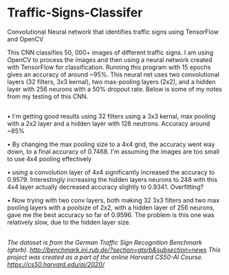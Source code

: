 # Traffic-Signs-Classifer

Convolutional Neural network that identifies traffic signs using TensorFlow and OpenCV

This CNN classifies 50, 000+ images of different traffic signs. I am using OpenCV to process the images and then using a neural network created with TensorFlow for classification. Running this program with 15 epochs gives an accuracy of around ~95%. This neural net uses two convolutional layers (32 filters, 3x3 kernal), two max-pooling layers (2x2), and a hidden layer with 256 neurons with a 50% dropout rate. Below is some of my notes from my testing of this CNN.  

## 

• I'm getting good results using  32 filters using a 3x3 kernal, max pooling with a 2x2 layer and  a  hidden layer with 128 neutrons. Accuracy around ~85%

• By changing the max pooling size to a 4x4 grid, the accuracy went way down, to a final accuracy of 0.7468. I'm assuming the images are too small to use 4x4 pooling effectively

• using a convolution layer of 4x4 significantly increased the accuracy to 0.9579. Interestingly increasing  the hidden layers neurons to 248 with this  4x4 layer actually decreased accuracy slightly to 0.9341. Overfitting? 

• Now trying with two conv layers, both making 32 3x3 filters and two max pooling layers with a poolsize of 2x2, with a hidden layer of 256 neurons, gave me the best accuracy so far of 0.9596. The problem is this one was relatively slow, due to the hidden layer size.  
  
## 
  
*The dataset is from the German Traffic Sign Recognition Benchmark (gtsrb). http://benchmark.ini.rub.de/?section=gtsrb&subsection=news
This project was created as a part of the online Harvard CS50-AI Course. https://cs50.harvard.edu/ai/2020/*
